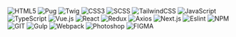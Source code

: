 ![HTML5](https://img.shields.io/badge/HTML5-rgb(19,27,40)?style=for-the-badge&logo=HTML5)
![Pug](https://img.shields.io/badge/Pug-rgb(19,27,40)?style=for-the-badge&logo=Pug)
![Twig](https://img.shields.io/badge/TWIG-rgb(19,27,40)?style=for-the-badge&logo=Thymeleaf)
![CSS3](https://img.shields.io/badge/CSS3-rgb(19,27,40)?style=for-the-badge&logo=CSS3)
![SCSS](https://img.shields.io/badge/SCSS-rgb(19,27,40)?style=for-the-badge&logo=SASS)
![TailwindCSS](https://img.shields.io/badge/tailwindcss-rgb(19,27,40)?style=for-the-badge&logo=tailwindcss)
![JavaScript](https://img.shields.io/badge/JavaScript-rgb(19,27,40)?style=for-the-badge&logo=JavaScript)
![TypeScript](https://img.shields.io/badge/TypeScript-rgb(19,27,40)?style=for-the-badge&logo=TypeScript)
![Vue.js](https://img.shields.io/badge/Vue.js-rgb(19,27,40)?style=for-the-badge&logo=Vue.js)
![React](https://img.shields.io/badge/React-rgb(19,27,40)?style=for-the-badge&logo=React)
![Redux](https://img.shields.io/badge/Redux-rgb(19,27,40)?style=for-the-badge&logo=Redux)
![Axios](https://img.shields.io/badge/Axios-rgb(19,27,40)?style=for-the-badge&logo=Axios)
![Next.js](https://img.shields.io/badge/Next.js-rgb(19,27,40)?style=for-the-badge&logo=Next.js)
![Eslint](https://img.shields.io/badge/Eslint-rgb(19,27,40)?style=for-the-badge&logo=Eslint)
![NPM](https://img.shields.io/badge/NPM-rgb(19,27,40)?style=for-the-badge&logo=NPM)
![GIT](https://img.shields.io/badge/GIT-rgb(19,27,40)?style=for-the-badge&logo=GIT)
![Gulp](https://img.shields.io/badge/Gulp-rgb(19,27,40)?style=for-the-badge&logo=Gulp)
![Webpack](https://img.shields.io/badge/Webpack-rgb(19,27,40)?style=for-the-badge&logo=Webpack)
![Photoshop](https://img.shields.io/badge/Photoshop-rgb(19,27,40)?style=for-the-badge&logo=adobephotoshop)
![FIGMA](https://img.shields.io/badge/Figma-rgb(19,27,40)?style=for-the-badge&logo=figma)
